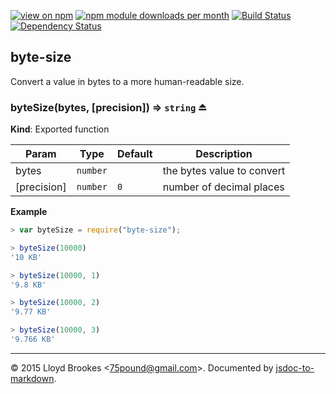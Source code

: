 [![view on npm](http://img.shields.io/npm/v/byte-size.svg)](https://www.npmjs.org/package/byte-size)
[![npm module downloads per month](http://img.shields.io/npm/dm/byte-size.svg)](https://www.npmjs.org/package/byte-size)
[![Build Status](https://travis-ci.org/75lb/byte-size.svg?branch=master)](https://travis-ci.org/75lb/byte-size)
[![Dependency Status](https://david-dm.org/75lb/byte-size.svg)](https://david-dm.org/75lb/byte-size)

<a name="module_byte-size"></a>
## byte-size
Convert a value in bytes to a more human-readable size.

<a name="exp_module_byte-size--byteSize"></a>
### byteSize(bytes, [precision]) ⇒ <code>string</code> ⏏
**Kind**: Exported function  

| Param | Type | Default | Description |
| --- | --- | --- | --- |
| bytes | <code>number</code> |  | the bytes value to convert |
| [precision] | <code>number</code> | <code>0</code> | number of decimal places |

**Example**  
```js
> var byteSize = require("byte-size");

> byteSize(10000)
'10 KB'

> byteSize(10000, 1)
'9.8 KB'

> byteSize(10000, 2)
'9.77 KB'

> byteSize(10000, 3)
'9.766 KB'
```

* * *

&copy; 2015 Lloyd Brookes \<75pound@gmail.com\>. Documented by [jsdoc-to-markdown](https://github.com/jsdoc2md/jsdoc-to-markdown).
